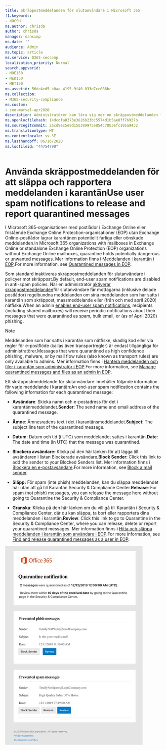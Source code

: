```yaml
---
title: Skräppostmeddelanden för slutanvändare i Microsoft 365
f1.keywords:
- NOCSH
ms.author: chrisda
author: chrisda
manager: dansimp
ms.date: ''
audience: Admin
ms.topic: article
ms.service: O365-seccomp
localization_priority: Normal
search.appverid:
- MOE150
- MED150
- MET150
ms.assetid: 56de4ed5-b0aa-4195-9f46-033d7cc086bc
ms.collection:
- M365-security-compliance
ms.custom:
- seo-marvel-apr2020
description: Administratörer kan lära sig mer om skräppostmeddelanden för slutanvändare för meddelanden i karantän i Exchange Online Protection (EOP).
ms.openlocfilehash: 14dcdfa8373e3826b23bc5574d1b5ae8ff76927b
ms.sourcegitcommit: 2acd9ec5e9d150389975e854c7883efc186a9432
ms.translationtype: MT
ms.contentlocale: sv-SE
ms.lasthandoff: 06/16/2020
ms.locfileid: "44754790"
---
```

# <a name="use-user-spam-notifications-to-release-and-report-quarantined-messages"></a><span data-ttu-id="8afc8-103">Använda skräppostmeddelanden för att släppa och rapportera meddelanden i karantän</span><span class="sxs-lookup"><span data-stu-id="8afc8-103">Use user spam notifications to release and report quarantined messages</span></span>

<span data-ttu-id="8afc8-104">I Microsoft 365-organisationer med postlådor i Exchange Online eller fristående Exchange Online Protection-organisationer (EOP) utan Exchange Online-postlådor lagrar karantänen potentiellt farliga eller oönskade meddelanden.</span><span class="sxs-lookup"><span data-stu-id="8afc8-104">In Microsoft 365 organizations with mailboxes in Exchange Online or standalone Exchange Online Protection (EOP) organizations without Exchange Online mailboxes, quarantine holds potentially dangerous or unwanted messages.</span></span> <span data-ttu-id="8afc8-105">Mer information finns [i Meddelanden i karantän i EOP](quarantine-email-messages.md).</span><span class="sxs-lookup"><span data-stu-id="8afc8-105">For more information, see [Quarantined messages in EOP](quarantine-email-messages.md).</span></span>

<span data-ttu-id="8afc8-106">Som standard inaktiveras skräppostmeddelanden för slutanvändare i policyer mot skräppost.</span><span class="sxs-lookup"><span data-stu-id="8afc8-106">By default, end-user spam notifications are disabled in anti-spam policies.</span></span> <span data-ttu-id="8afc8-107">När en administratör [aktiverar skräppostmeddelanden](configure-your-spam-filter-policies.md#configure-end-user-spam-notifications)för slutanvändare får mottagarna (inklusive delade postlådor) regelbundna meddelanden om sina meddelanden som har satts i karantän som skräppost, massmeddelande eller (från och med april 2020) nätfiske.</span><span class="sxs-lookup"><span data-stu-id="8afc8-107">When an admin [enables end-user spam notifications](configure-your-spam-filter-policies.md#configure-end-user-spam-notifications), recipients (including shared mailboxes) will receive periodic notifications about their messages that were quarantined as spam, bulk email, or (as of April 2020) phishing.</span></span>

> [!NOTE]
> <span data-ttu-id="8afc8-108">Meddelanden som har satts i karantän som nätfiske, skadlig kod eller via regler för e-postflöde (kallas även transportregler) är endast tillgängliga för administratörer.</span><span class="sxs-lookup"><span data-stu-id="8afc8-108">Messages that were quarantined as high confidence phishing, malware, or by mail flow rules (also known as transport rules) are only available to admins.</span></span> <span data-ttu-id="8afc8-109">Mer information finns i [Hantera meddelanden och filer i karantän som administratör i EOP](manage-quarantined-messages-and-files.md).</span><span class="sxs-lookup"><span data-stu-id="8afc8-109">For more information, see [Manage quarantined messages and files as an admin in EOP](manage-quarantined-messages-and-files.md).</span></span>

<span data-ttu-id="8afc8-110">Ett skräppostmeddelande för slutanvändare innehåller följande information för varje meddelande i karantän:</span><span class="sxs-lookup"><span data-stu-id="8afc8-110">An end-user spam notification contains the following information for each quarantined message:</span></span>

- <span data-ttu-id="8afc8-111">**Avsändare**: Skicka namn och e-postadress för det i karantänmeddelandet.</span><span class="sxs-lookup"><span data-stu-id="8afc8-111">**Sender**: The send name and email address of the quarantined message.</span></span>

- <span data-ttu-id="8afc8-112">**Ämne**: Ämnesradens text i det i karantänsmeddelandet.</span><span class="sxs-lookup"><span data-stu-id="8afc8-112">**Subject**: The subject line text of the quarantined message.</span></span>

- <span data-ttu-id="8afc8-113">**Datum**: Datum och tid (i UTC) som meddelandet sattes i karantän.</span><span class="sxs-lookup"><span data-stu-id="8afc8-113">**Date**: The date and time (in UTC) that the message was quarantined.</span></span>

- <span data-ttu-id="8afc8-114">**Blockera avsändare:** Klicka på den här länken för att lägga till avsändaren i listan Blockerade avsändare.</span><span class="sxs-lookup"><span data-stu-id="8afc8-114">**Block Sender**: Click this link to add the sender to your Blocked Senders list.</span></span> <span data-ttu-id="8afc8-115">Mer information finns i [Blockera en e-postavsändare](https://support.microsoft.com/office/b29fd867-cac9-40d8-aed1-659e06a706e4).</span><span class="sxs-lookup"><span data-stu-id="8afc8-115">For more information, see [Block a mail sender](https://support.microsoft.com/office/b29fd867-cac9-40d8-aed1-659e06a706e4).</span></span>

- <span data-ttu-id="8afc8-116">**Släpp:** För spam (inte phish) meddelanden, kan du släppa meddelandet här utan att gå till Karantän Security & Compliance Center.</span><span class="sxs-lookup"><span data-stu-id="8afc8-116">**Release**: For spam (not phish) messages, you can release the message here without going to Quarantine the Security & Compliance Center.</span></span>

- <span data-ttu-id="8afc8-117">**Granska**: Klicka på den här länken om du vill gå till Karantän i Security & Compliance Center, där du kan släppa, ta bort eller rapportera dina meddelanden i karantän.</span><span class="sxs-lookup"><span data-stu-id="8afc8-117">**Review**: Click this link to go to Quarantine in the Security & Compliance Center, where you can release, delete or report your quarantined messages.</span></span> <span data-ttu-id="8afc8-118">Mer information finns i [Hitta och släppa meddelanden i karantän som användare i EOP](find-and-release-quarantined-messages-as-a-user.md).</span><span class="sxs-lookup"><span data-stu-id="8afc8-118">For more information, see [Find and release quarantined messages as a user in EOP](find-and-release-quarantined-messages-as-a-user.md).</span></span>

![Exempel på skräppostmeddelanden för slutanvändare](../../media/end-user-spam-notification.png)
